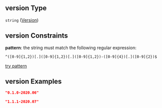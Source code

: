 ## version Type

`string` ([Version](iea43\_wra_data_model-properties-version.md))

## version Constraints

**pattern**: the string must match the following regular expression: 

```regexp
^([0-9]{1,2})[.]([0-9]{1,2})[.]([0-9]{1,2})-([0-9]{4})[.]([0-9]{2})$
```

[try pattern](https://regexr.com/?expression=%5E\(%5B0-9%5D%7B1%2C2%7D\)%5B.%5D\(%5B0-9%5D%7B1%2C2%7D\)%5B.%5D\(%5B0-9%5D%7B1%2C2%7D\)-\(%5B0-9%5D%7B4%7D\)%5B.%5D\(%5B0-9%5D%7B2%7D\)%24 "try regular expression with regexr.com")

## version Examples

```json
"0.1.0-2020.06"
```

```json
"1.1.1-2020.07"
```
